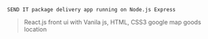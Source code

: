 ``SEND IT package delivery app running on Node.js Express``
>React.js front ui with
>Vanila js, HTML, CSS3
google map goods location
